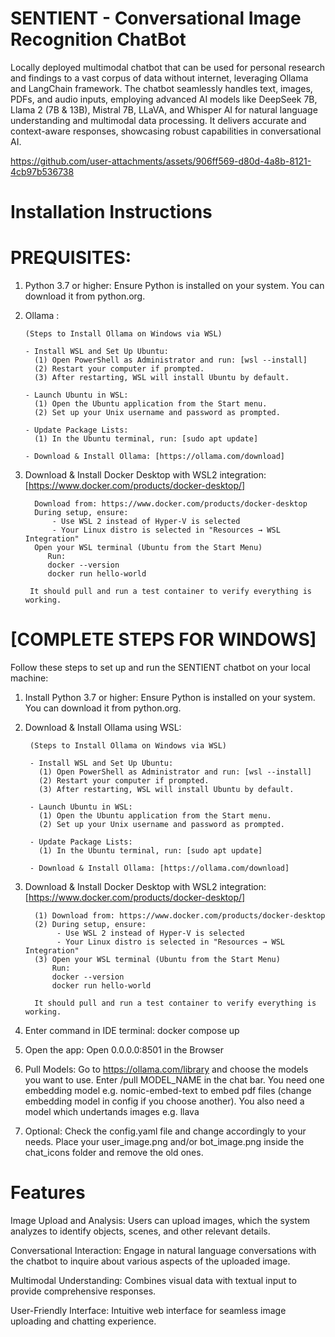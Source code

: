 # SENTIENT - Conversational Image Recognition ChatBot
Locally deployed multimodal chatbot that can be used for personal research and findings to a vast corpus of data without internet, leveraging Ollama and LangChain framework. The chatbot seamlessly handles text, images, PDFs, and audio inputs, employing advanced AI models like DeepSeek 7B, Llama 2 (7B & 13B), Mistral 7B, LLaVA, and Whisper AI for natural language understanding and multimodal data processing. It delivers accurate and context-aware responses, showcasing robust capabilities in conversational AI.


https://github.com/user-attachments/assets/906ff569-d80d-4a8b-8121-4cb97b536738





# Installation Instructions 

# PREQUISITES:

 1. Python 3.7 or higher: Ensure Python is installed on your system. You can download it from python.org.
    
 2. Ollama :
    

        (Steps to Install Ollama on Windows via WSL)
        
        - Install WSL and Set Up Ubuntu:
          (1) Open PowerShell as Administrator and run: [wsl --install]
          (2) Restart your computer if prompted.
          (3) After restarting, WSL will install Ubuntu by default.
    
        - Launch Ubuntu in WSL:
          (1) Open the Ubuntu application from the Start menu.
          (2) Set up your Unix username and password as prompted.
    
        - Update Package Lists:
          (1) In the Ubuntu terminal, run: [sudo apt update]
    
        - Download & Install Ollama: [https://ollama.com/download]
    


  4. Download & Install Docker Desktop with WSL2 integration: [https://www.docker.com/products/docker-desktop/]
     
           Download from: https://www.docker.com/products/docker-desktop
           During setup, ensure:
               - Use WSL 2 instead of Hyper-V is selected
               - Your Linux distro is selected in "Resources → WSL Integration"
           Open your WSL terminal (Ubuntu from the Start Menu)
              Run:
              docker --version
              docker run hello-world
     
          It should pull and run a test container to verify everything is working.
     




# [COMPLETE STEPS FOR WINDOWS] 
Follow these steps to set up and run the SENTIENT chatbot on your local machine: 


1. Install Python 3.7 or higher: Ensure Python is installed on your system. You can download it from python.org.

2. Download & Install Ollama using WSL:
   
        (Steps to Install Ollama on Windows via WSL)
        
        - Install WSL and Set Up Ubuntu:
          (1) Open PowerShell as Administrator and run: [wsl --install]
          (2) Restart your computer if prompted.
          (3) After restarting, WSL will install Ubuntu by default.
    
        - Launch Ubuntu in WSL:
          (1) Open the Ubuntu application from the Start menu.
          (2) Set up your Unix username and password as prompted.
    
        - Update Package Lists:
          (1) In the Ubuntu terminal, run: [sudo apt update]
    
        - Download & Install Ollama: [https://ollama.com/download]
   
  

 2. Download & Install Docker Desktop with WSL2 integration: [https://www.docker.com/products/docker-desktop/]
     
          (1) Download from: https://www.docker.com/products/docker-desktop
          (2) During setup, ensure:
               - Use WSL 2 instead of Hyper-V is selected
               - Your Linux distro is selected in "Resources → WSL Integration"
          (3) Open your WSL terminal (Ubuntu from the Start Menu)
              Run:
              docker --version
              docker run hello-world
     
          It should pull and run a test container to verify everything is working.
     


3. Enter command in IDE terminal: docker compose up
   
4. Open the app: Open 0.0.0.0:8501 in the Browser
   
5. Pull Models: Go to https://ollama.com/library and choose the models you want to use. Enter /pull MODEL_NAME in the chat bar. You need one embedding model e.g. nomic-embed-text to embed pdf files (change embedding model in config if you choose another). You also need a model which undertands images e.g. llava
   
6. Optional:
Check the config.yaml file and change accordingly to your needs.
Place your user_image.png and/or bot_image.png inside the chat_icons folder and remove the old ones.

      


# Features 

Image Upload and Analysis: Users can upload images, which the system analyzes to identify objects, scenes, and other relevant details.

Conversational Interaction: Engage in natural language conversations with the chatbot to inquire about various aspects of the uploaded image.

Multimodal Understanding: Combines visual data with textual input to provide comprehensive responses.

User-Friendly Interface: Intuitive web interface for seamless image uploading and chatting experience.


    
    
